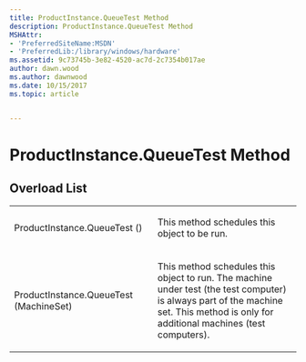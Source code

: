 ```yaml
---
title: ProductInstance.QueueTest Method
description: ProductInstance.QueueTest Method
MSHAttr:
- 'PreferredSiteName:MSDN'
- 'PreferredLib:/library/windows/hardware'
ms.assetid: 9c73745b-3e82-4520-ac7d-2c7354b017ae
author: dawn.wood
ms.author: dawnwood
ms.date: 10/15/2017
ms.topic: article


---
```


# ProductInstance.QueueTest Method


## <span id="Overload_List"></span><span id="overload_list"></span><span id="OVERLOAD_LIST"></span>Overload List


<table>
<colgroup>
<col width="50%" />
<col width="50%" />
</colgroup>
<tbody>
<tr class="odd">
<td><p>ProductInstance.QueueTest ()</p></td>
<td><p>This method schedules this object to be run.</p></td>
</tr>
<tr class="even">
<td><p>ProductInstance.QueueTest (MachineSet)</p></td>
<td><p>This method schedules this object to run. The machine under test (the test computer) is always part of the machine set. This method is only for additional machines (test computers).</p></td>
</tr>
</tbody>
</table>

 

 

 






